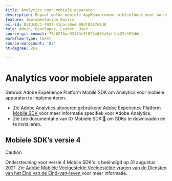 ```yaml
---
title: Analytics voor mobiele apparaten
description: Bepaal welke mobiele AppMeasurement-bibliotheek moet worden gebruikt.
feature: Implementation Basics
exl-id: 8a1dc0c1-493f-41da-a0ed-08df0367e5d8
role: Admin, Developer, Leader, User
source-git-commit: 73c0210ac931f3e7f823e033a3bffdc22e159ddb
workflow-type: tm+mt
source-wordcount: '82'
ht-degree: 26%

---
```


# Analytics voor mobiele apparaten

Gebruik Adobe Experience Platform Mobile SDK om Analytics voor mobiele apparaten te implementeren.

* Zie [ Adobe Analytics uitvoeren gebruikend Adobe Experience Platform Mobile SDK ](aep-edge/mobile-sdk/overview.md) voor meer informatie specifiek voor Adobe Analytics.
* Zie {de documentatie van 0} Mobiele SDK [&#128279;](https://developer.adobe.com/client-sdks/home/) om SDKs te downloaden en te installeren.

## Mobiele SDK’s versie 4

>[!CAUTION]
>
>Ondersteuning voor versie 4 Mobile SDK&#39;s is beëindigd op 31 augustus 2021. Zie [ Adobe Mobiele Veelgestelde Veelgestelde vragen van de Diensten van het Eind van de Eind-van-leven ](https://experienceleague.adobe.com/docs/discontinued/using/mobile-services.html?lang=nl-NL) voor meer informatie.


